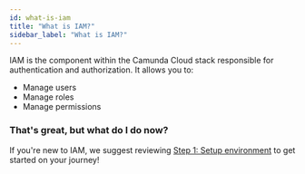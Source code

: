 ```yaml
---
id: what-is-iam
title: "What is IAM?"
sidebar_label: "What is IAM?"
---
```


IAM is the component within the Camunda Cloud stack responsible for authentication and authorization. It allows you to:

- Manage users
- Manage roles
- Manage permissions

### That's great, but what do I do now?

If you're new to IAM, we suggest reviewing [Step 1: Setup environment](../getting-started/docker/setup-environment/) to get started on your journey!
